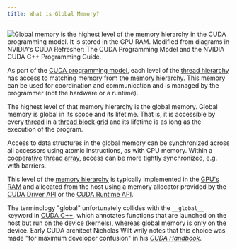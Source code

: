 ```yaml
---
title: What is Global Memory?
---
```


![Global memory is the highest level of the [memory hierarchy](/gpu-glossary/device-software/memory-hierarchy) in the [CUDA programming model](/gpu-glossary/device-software/cuda-programming-model). It is stored in the [GPU RAM](/gpu-glossary/device-hardware/gpu-ram). Modified from diagrams in NVIDIA's [CUDA Refresher: The CUDA Programming Model](https://developer.nvidia.com/blog/cuda-refresher-cuda-programming-model/) and the NVIDIA [CUDA C++ Programming Guide](https://docs.nvidia.com/cuda/cuda-c-programming-guide/index.html#programming-model).](themed-image://cuda-programming-model.svg)

As part of the
[CUDA programming model](/gpu-glossary/device-software/cuda-programming-model),
each level of the
[thread hierarchy](/gpu-glossary/device-software/thread-hierarchy) has access to
matching memory from the
[memory hierarchy](/gpu-glossary/device-software/memory-hierarchy). This memory
can be used for coordination and communication and is managed by the programmer
(not the hardware or a runtime).

The highest level of that memory hierarchy is the global memory. Global memory
is global in its scope and its lifetime. That is, it is accessible by every
[thread](/gpu-glossary/device-software/thread) in a
[thread block grid](/gpu-glossary/device-software/thread-block-grid) and its
lifetime is as long as the execution of the program.

Access to data structures in the global memory can be synchronized across all
accessors using atomic instructions, as with CPU memory. Within a
[cooperative thread array](/gpu-glossary/device-software/cooperative-thread-array),
access can be more tightly synchronized, e.g. with barriers.

This level of the
[memory hierarchy](/gpu-glossary/device-software/memory-hierarchy) is typically
implemented in the [GPU's RAM](/gpu-glossary/device-hardware/gpu-ram) and
allocated from the host using a memory allocator provided by the
[CUDA Driver API](/gpu-glossary/host-software/cuda-driver-api) or the
[CUDA Runtime API](/gpu-glossary/host-software/cuda-runtime-api).

The terminology "global" unfortunately collides with the `__global__` keyword in
[CUDA C++](/gpu-glossary/host-software/cuda-c), which annotates functions that
are launched on the host but run on the device
([kernels](/gpu-glossary/device-software/kernel)), whereas global memory is only
on the device. Early CUDA architect Nicholas Wilt wrily notes that this choice
was made "for maximum developer confusion" in his
[_CUDA Handbook_](https://www.cudahandbook.com/).
